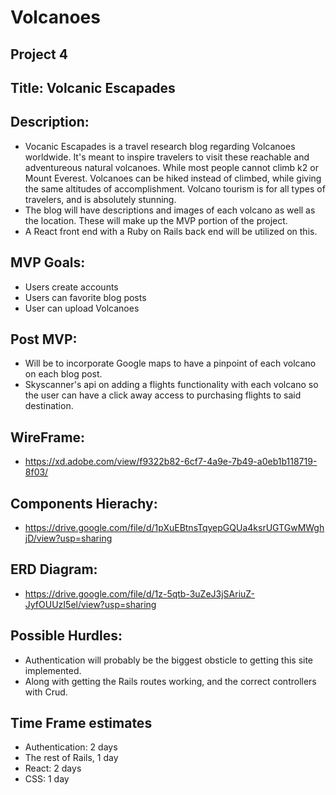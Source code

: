 # Volcanoes

## Project 4

## Title: Volcanic Escapades

## Description:

- Vocanic Escapades is a travel research blog regarding Volcanoes worldwide. It's meant to inspire travelers to visit these reachable and adventureous natural volcanoes. While most people cannot climb k2 or Mount Everest. Volcanoes can be hiked instead of climbed, while giving the same altitudes of accomplishment. Volcano tourism is for all types of travelers, and is absolutely stunning.
- The blog will have descriptions and images of each volcano as well as the location. These will make up the MVP portion of the project.
- A React front end with a Ruby on Rails back end will be utilized on this.

## MVP Goals:

- Users create accounts
- Users can favorite blog posts
- User can upload Volcanoes

## Post MVP:

- Will be to incorporate Google maps to have a pinpoint of each volcano on each blog post.
- Skyscanner's api on adding a flights functionality with each volcano so the user can have a click away access to purchasing flights to said destination.

## WireFrame:

- https://xd.adobe.com/view/f9322b82-6cf7-4a9e-7b49-a0eb1b118719-8f03/

## Components Hierachy:

- https://drive.google.com/file/d/1pXuEBtnsTqyepGQUa4ksrUGTGwMWghjD/view?usp=sharing

## ERD Diagram:

- https://drive.google.com/file/d/1z-5qtb-3uZeJ3jSAriuZ-JyfOUUzI5el/view?usp=sharing

## Possible Hurdles:

- Authentication will probably be the biggest obsticle to getting this site implemented.
- Along with getting the Rails routes working, and the correct controllers with Crud.

## Time Frame estimates

- Authentication: 2 days
- The rest of Rails, 1 day
- React: 2 days
- CSS: 1 day

